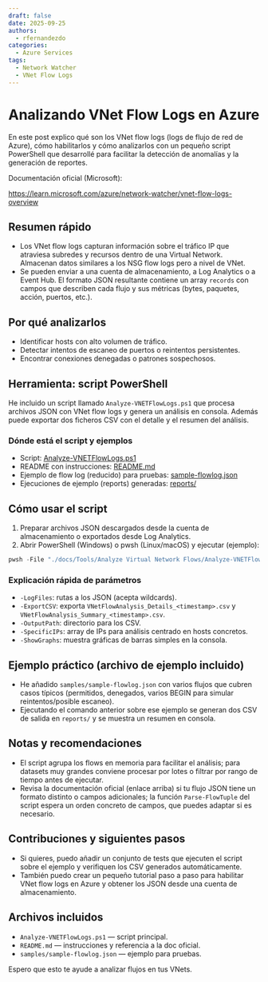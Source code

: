 ```yaml
---
draft: false
date: 2025-09-25
authors:
  - rfernandezdo
categories:
  - Azure Services
tags:
  - Network Watcher
  - VNet Flow Logs
---
```


# Analizando VNet Flow Logs en Azure

En este post explico qué son los VNet flow logs (logs de flujo de red de Azure), cómo habilitarlos y cómo
analizarlos con un pequeño script PowerShell que desarrollé para facilitar la detección de anomalías y la
generación de reportes.

Documentación oficial (Microsoft):

https://learn.microsoft.com/azure/network-watcher/vnet-flow-logs-overview

## Resumen rápido

- Los VNet flow logs capturan información sobre el tráfico IP que atraviesa subredes y recursos dentro de
  una Virtual Network. Almacenan datos similares a los NSG flow logs pero a nivel de VNet.
- Se pueden enviar a una cuenta de almacenamiento, a Log Analytics o a Event Hub. El formato JSON resultante
  contiene un array `records` con campos que describen cada flujo y sus métricas (bytes, paquetes, acción,
  puertos, etc.).

## Por qué analizarlos

- Identificar hosts con alto volumen de tráfico.
- Detectar intentos de escaneo de puertos o reintentos persistentes.
- Encontrar conexiones denegadas o patrones sospechosos.

## Herramienta: script PowerShell

He incluido un script llamado `Analyze-VNETFlowLogs.ps1` que procesa archivos JSON con VNet flow logs
y genera un análisis en consola. Además puede exportar dos ficheros CSV con el detalle y el resumen del
análisis.

### Dónde está el script y ejemplos

- Script: [Analyze-VNETFlowLogs.ps1](../../Tools/Analyze%20Virtual%20Network%20Flows/Analyze-VNETFlowLogs.ps1)
- README con instrucciones: [README.md](../../Tools/Analyze%20Virtual%20Network%20Flows/README.md)
- Ejemplo de flow log (reducido) para pruebas: [sample-flowlog.json](../../Tools/Analyze%20Virtual%20Network%20Flows/samples/sample-flowlog.json)
- Ejecuciones de ejemplo (reports) generadas: [reports/](../../Tools/Analyze%20Virtual%20Network%20Flows/reports/)

## Cómo usar el script

1. Preparar archivos JSON descargados desde la cuenta de almacenamiento o exportados desde Log Analytics.
2. Abrir PowerShell (Windows) o pwsh (Linux/macOS) y ejecutar (ejemplo):

```powershell
pwsh -File "./docs/Tools/Analyze Virtual Network Flows/Analyze-VNETFlowLogs.ps1" -LogFiles "./docs/Tools/Analyze Virtual Network Flows/samples/*.json" -ExportCSV -OutputPath "./docs/Tools/Analyze Virtual Network Flows/reports" -ShowGraphs
```

### Explicación rápida de parámetros

- `-LogFiles`: rutas a los JSON (acepta wildcards).
- `-ExportCSV`: exporta `VNetFlowAnalysis_Details_<timestamp>.csv` y `VNetFlowAnalysis_Summary_<timestamp>.csv`.
- `-OutputPath`: directorio para los CSV.
- `-SpecificIPs`: array de IPs para análisis centrado en hosts concretos.
- `-ShowGraphs`: muestra gráficas de barras simples en la consola.

## Ejemplo práctico (archivo de ejemplo incluido)

- He añadido `samples/sample-flowlog.json` con varios flujos que cubren casos típicos (permitidos, denegados,
  varios BEGIN para simular reintentos/posible escaneo).
- Ejecutando el comando anterior sobre ese ejemplo se generan dos CSV de salida en `reports/` y se muestra
  un resumen en consola.

## Notas y recomendaciones

- El script agrupa los flows en memoria para facilitar el análisis; para datasets muy grandes conviene
  procesar por lotes o filtrar por rango de tiempo antes de ejecutar.
- Revisa la documentación oficial (enlace arriba) si tu flujo JSON tiene un formato distinto o campos
  adicionales; la función `Parse-FlowTuple` del script espera un orden concreto de campos, que puedes
  adaptar si es necesario.

## Contribuciones y siguientes pasos

- Si quieres, puedo añadir un conjunto de tests que ejecuten el script sobre el ejemplo y verifiquen los
  CSV generados automáticamente.
- También puedo crear un pequeño tutorial paso a paso para habilitar VNet flow logs en Azure y obtener
  los JSON desde una cuenta de almacenamiento.

## Archivos incluidos

- `Analyze-VNETFlowLogs.ps1` — script principal.
- `README.md` — instrucciones y referencia a la doc oficial.
- `samples/sample-flowlog.json` — ejemplo para pruebas.

Espero que esto te ayude a analizar flujos en tus VNets.

